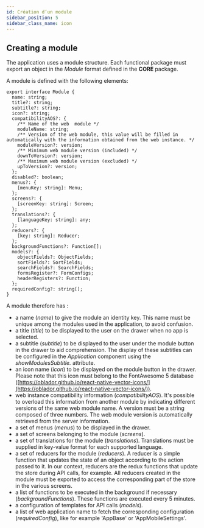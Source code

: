 ```yaml
---
id: Création d’un module
sidebar_position: 5
sidebar_class_name: icon
---
```


## Creating a module

The application uses a module structure. Each functional package must export an object in the _Module_ format defined in the **CORE** package.

A module is defined with the following elements:

```tsx
export interface Module {
  name: string;
  title?: string;
  subtitle?: string;
  icon?: string;
  compatibilityAOS?: {
    /** Name of the web  module */
    moduleName: string;
    /** Version of the web module, this value will be filled in automatically with the information obtained from the web instance. */
    moduleVersion?: version;
    /** Minimum web module version (included) */
    downToVersion?: version;
    /** Maximum web module version (excluded) */
    upToVersion?: version;
  };
  disabled?: boolean;
  menus?: {
    [menuKey: string]: Menu;
  };
  screens?: {
    [screenKey: string]: Screen;
  };
  translations?: {
    [languageKey: string]: any;
  };
  reducers?: {
    [key: string]: Reducer;
  };
  backgroundFunctions?: Function[];
  models?: {
    objectFields?: ObjectFields;
    sortFields?: SortFields;
    searchFields?: SearchFields;
    formsRegister?: FormConfigs;
    headerRegisters?: Function;
  };
  requiredConfig?: string[];
}
```

A module therefore has :

- a name (_name_) to give the module an identity key. This name must be unique among the modules used in the application, to avoid confusion.
- a title (_title_) to be displayed to the user on the drawer when no app is selected.
- a subtitle (_subtitle_) to be displayed to the user under the module button in the drawer to aid comprehension. The display of these subtitles can be configured in the _Application_ component using the _showModulesSubtitle._ attribute.
- an icon name (_icon_) to be displayed on the module button in the drawer. Please note that this icon must belong to the FontAwesome 5 database ([https://oblador.github.io/react-native-vector-icons/](https://oblador.github.io/react-native-vector-icons/)).
- web instance compatibility information (_compatibilityAOS_). It's possible to overload this information from another module by indicating different versions of the same web module name. A version must be a string composed of three numbers. The web module version is automatically retrieved from the server information.
- a set of menus (_menus_) to be displayed in the drawer.
- a set of screens belonging to the module (_screens_).
- a set of translations for the module (_translations_). Translations must be supplied in key-value format for each supported language.
- a set of reducers for the module (_reducers_). A reducer is a simple function that updates the state of an object according to the action passed to it. In our context, reducers are the redux functions that update the store during API calls, for example. All reducers created in the module must be exported to access the corresponding part of the store in the various screens.
- a list of functions to be executed in the background if necessary (_backgroundFunctions_). These functions are executed every 5 minutes.
- a configuration of templates for API calls (_models_).
- a list of web application name to fetch the corresponding configuration (_requiredConfig_), like for example 'AppBase' or 'AppMobileSettings'.
